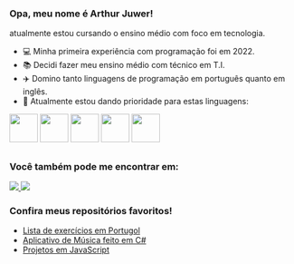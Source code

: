 ### Opa, meu nome é Arthur Juwer!
atualmente estou cursando o ensino médio com foco em tecnologia.

- 💻 Minha primeira experiência com programação foi em 2022.
- 📚 Decidi fazer meu ensino médio com técnico em T.I.
- ✈️ Domino tanto linguagens de programação em português quanto em inglês.
- 🎯 Atualmente estou dando prioridade para estas linguagens:
  
<div display="inline">
  <img width='50' height='50' src="https://cdn.jsdelivr.net/gh/devicons/devicon@latest/icons/csharp/csharp-original.svg" />
  <img width='50' height='50' src="https://cdn.jsdelivr.net/gh/devicons/devicon@latest/icons/python/python-original.svg" />
  <img width='50' height='50' src="https://cdn.jsdelivr.net/gh/devicons/devicon@latest/icons/html5/html5-original.svg" />
  <img width='50' height='50' src="https://cdn.jsdelivr.net/gh/devicons/devicon@latest/icons/javascript/javascript-original.svg" />
  <img width='50' height='50' src="https://univali-lite.github.io/Portugol-Studio/assets/img/logo.png" />  
</div>

##

### Você também pode me encontrar em:
<a href="https://www.linkedin.com/in/arthur-juwer-rambo-b91abb203/">
  <img src="https://img.shields.io/badge/LinkedIn-0077B5?style=for-the-badge&logo=linkedin&logoColor=white" />
</a>
<a href="https://mail.google.com/mail/u/0/?ogbl#inbox?compose=GTvVlcSHxTdVBSPJKVGrXJQQKplFLNFjSsNklXtXswbNkWHmfrJlkdgPgwzdHVtXRPtmCtcwNKNnD">
  <img src="https://img.shields.io/badge/Gmail-D14836?style=for-the-badge&logo=gmail&logoColor=white" />
</a>

### Confira meus repositórios favoritos!
  - [Lista de exercícios em Portugol](https://github.com/ArthurJuwer/Portugol)
  - [Aplicativo de Música feito em C#](https://github.com/ArthurJuwer/MusicApp)
  - [Projetos em JavaScript](https://github.com/ArthurJuwer/Projetos-JavaScript)

